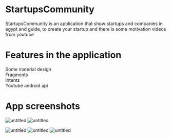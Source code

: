# StartupsCommunity
StartupsCommunity  is an application that show startups and companies in egypt and guide, to create your startup and there is some motivation videos from youtube
# Features in the application
Some material design <br>
Fragments <br>
Intents <br>
Youtube android api <br>
# App screenshots
![untitled](https://user-images.githubusercontent.com/30288171/50665339-ea406a80-0fb8-11e9-8a8f-ccdade337a8c.png)
![untitled](https://user-images.githubusercontent.com/30288171/50665439-60dd6800-0fb9-11e9-9d13-67b26947cc05.png)

![untitled](https://user-images.githubusercontent.com/30288171/50665378-21168080-0fb9-11e9-9e29-4d105aff3178.png)
![untitled](https://user-images.githubusercontent.com/30288171/50665932-45735c80-0fbb-11e9-8f88-f451efd84ddd.png)
![untitled](https://user-images.githubusercontent.com/30288171/50665478-7c487300-0fb9-11e9-9e10-20148d2aff1f.png)



